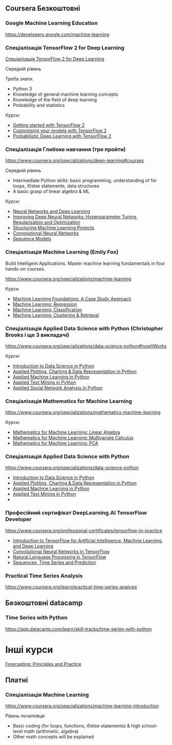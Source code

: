 ## Coursera Безкоштовні

### Google Machine Learning Education

https://developers.google.com/machine-learning

### Спеціалізація TensorFlow 2 for Deep Learning

[Спеціалізація TensorFlow 2 for Deep Learning](https://www.coursera.org/specializations/tensorflow2-deeplearning#courses) 

Середній рівень 

Треба знати:

- Python 3
- Knowledge of general machine learning concepts
- Knowledge of the field of deep learning
- Probability and statistics

Курси:

- [Getting started with TensorFlow 2](https://www.coursera.org/learn/getting-started-with-tensor-flow2?specialization=tensorflow2-deeplearning)
- [Customising your models with TensorFlow 2](https://www.coursera.org/learn/customising-models-tensorflow2?specialization=tensorflow2-deeplearning)
- [Probabilistic Deep Learning with TensorFlow 2](https://www.coursera.org/learn/probabilistic-deep-learning-with-tensorflow2?specialization=tensorflow2-deeplearning)

### Спеціалізація Глибоке навчання (тре пройти)

https://www.coursera.org/specializations/deep-learning#courses

Середній рівень

- Intermediate Python skills: basic programming, understanding of for loops, if/else statements, data structures
- A basic grasp of linear algebra & ML

Курси:

- [Neural Networks and Deep Learning](https://www.coursera.org/learn/neural-networks-deep-learning?specialization=deep-learning)
- [Improving Deep Neural Networks: Hyperparameter Tuning, Regularization and Optimization](https://www.coursera.org/learn/deep-neural-network?specialization=deep-learning)
- [Structuring Machine Learning Projects](https://www.coursera.org/learn/machine-learning-projects?specialization=deep-learning)
- [Convolutional Neural Networks](https://www.coursera.org/learn/convolutional-neural-networks?specialization=deep-learning)
- [Sequence Models](https://www.coursera.org/learn/nlp-sequence-models?specialization=deep-learning)

### Спеціалізація Machine Learning (Emily Fox)

Build Intelligent Applications. Master machine learning fundamentals in four hands-on courses.

https://www.coursera.org/specializations/machine-learning

Курси

- [Machine Learning Foundations: A Case Study Approach](https://www.coursera.org/learn/ml-foundations?specialization=machine-learning)
- [Machine Learning: Regression](https://www.coursera.org/learn/ml-regression?specialization=machine-learning)
- [Machine Learning: Classification](https://www.coursera.org/learn/ml-classification?specialization=machine-learning)
- [Machine Learning: Clustering & Retrieval](https://www.coursera.org/learn/ml-clustering-and-retrieval?specialization=machine-learning)

### Спеціалізація Applied Data Science with Python (Christopher Brooks  і ще 3 викладачі)

https://www.coursera.org/specializations/data-science-python#howItWorks

Курси:

- [Introduction to Data Science in Python](https://www.coursera.org/learn/python-data-analysis?specialization=data-science-python)
- [Applied Plotting, Charting & Data Representation in Python](https://www.coursera.org/learn/python-plotting?specialization=data-science-python)
- [Applied Machine Learning in Python](https://www.coursera.org/learn/python-machine-learning?specialization=data-science-python)
- [Applied Text Mining in Python](https://www.coursera.org/learn/python-text-mining?specialization=data-science-python)
- [Applied Social Network Analysis in Python](https://www.coursera.org/learn/python-social-network-analysis?specialization=data-science-python)

### Спеціалізація Mathematics for Machine Learning

https://www.coursera.org/specializations/mathematics-machine-learning

Курси:

- [Mathematics for Machine Learning: Linear Algebra](https://www.coursera.org/learn/linear-algebra-machine-learning?specialization=mathematics-machine-learning)
- [Mathematics for Machine Learning: Multivariate Calculus](https://www.coursera.org/learn/multivariate-calculus-machine-learning?specialization=mathematics-machine-learning)
- [Mathematics for Machine Learning: PCA](https://www.coursera.org/learn/pca-machine-learning?specialization=mathematics-machine-learning)

### Спеціалізація Applied Data Science with Python

https://www.coursera.org/specializations/data-science-python

- [Introduction to Data Science in Python](https://www.coursera.org/learn/python-data-analysis?specialization=data-science-python)
- [Applied Plotting, Charting & Data Representation in Python](https://www.coursera.org/learn/python-plotting?specialization=data-science-python)
- [Applied Machine Learning in Python](https://www.coursera.org/learn/python-machine-learning?specialization=data-science-python)
- [Applied Text Mining in Python](https://www.coursera.org/learn/python-text-mining?specialization=data-science-python)
- 

### Професійний сертифікат DeepLearning.AI TensorFlow Developer

https://www.coursera.org/professional-certificates/tensorflow-in-practice

- [Introduction to TensorFlow for Artificial Intelligence, Machine Learning, and Deep Learning](https://www.coursera.org/learn/introduction-tensorflow?specialization=tensorflow-in-practice)
- [Convolutional Neural Networks in TensorFlow](https://www.coursera.org/learn/convolutional-neural-networks-tensorflow?specialization=tensorflow-in-practice)
- [Natural Language Processing in TensorFlow](https://www.coursera.org/learn/natural-language-processing-tensorflow?specialization=tensorflow-in-practice)
- [Sequences, Time Series and Prediction](https://www.coursera.org/learn/tensorflow-sequences-time-series-and-prediction?specialization=tensorflow-in-practice)

### Practical Time Series Analysis

https://www.coursera.org/learn/practical-time-series-analysis

## Безкоштовні datacamp

### Time Series with Python

https://app.datacamp.com/learn/skill-tracks/time-series-with-python

# Інші курси

[Forecasting: Principles and Practice](https://otexts.com/fpp3/)



## Платні

### Спеціалізація Machine Learning

https://www.coursera.org/specializations/machine-learning-introduction

Рівень початківця

- Basic coding (for loops, functions, if/else statements) & high school-level math (arithmetic, algebra)
- Other math concepts will be explained